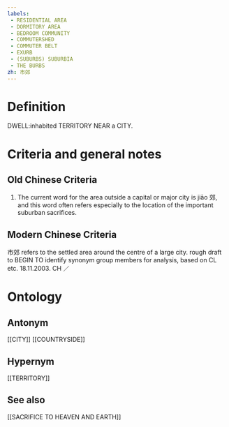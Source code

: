 ```yaml
---
labels: 
 - RESIDENTIAL AREA
 - DORMITORY AREA
 - BEDROOM COMMUNITY
 - COMMUTERSHED
 - COMMUTER BELT
 - EXURB
 - (SUBURBS) SUBURBIA
 - THE BURBS
zh: 市郊
---
```


# Definition
DWELL:inhabited TERRITORY NEAR a CITY.
# Criteria and general notes
## Old Chinese Criteria
1. The current word for the area outside a capital or major city is jiāo 郊, and this word often refers especially to the location of the important suburban sacrifices.
## Modern Chinese Criteria
市郊 refers to the settled area around the centre of a large city.
rough draft to BEGIN TO identify synonym group members for analysis, based on CL etc. 18.11.2003. CH ／
# Ontology

## Antonym
[[CITY]]
[[COUNTRYSIDE]]
## Hypernym
[[TERRITORY]]
## See also
[[SACRIFICE TO HEAVEN AND EARTH]]